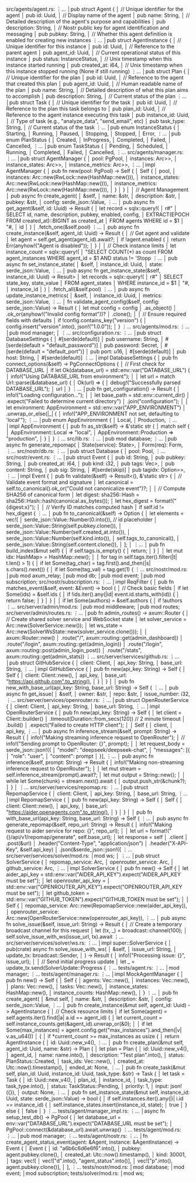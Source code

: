 src/agents/agent.rs: ⋮... │pub struct Agent { │ // Unique identifier for the agent │ pub id: Uuid, │ // Display name of the agent │ pub name: String, │ // Detailed description of the agent's purpose and capabilities │ pub description: String, │ // Nostr public key for agent identification and messaging │ pub pubkey: String, │ // Whether this agent definition is enabled for creating new instances ⋮... │pub struct AgentInstance { │ // Unique identifier for this instance │ pub id: Uuid, │ // Reference to the parent agent │ pub agent_id: Uuid, │ // Current operational status of this instance │ pub status: InstanceStatus, │ // Unix timestamp when this instance started running │ pub created_at: i64, │ // Unix timestamp when this instance stopped running (None if still running) ⋮... │pub struct Plan { │ // Unique identifier for the plan │ pub id: Uuid, │ // Reference to the agent that created this plan │ pub agent_id: Uuid, │ // Human readable name of the plan │ pub name: String, │ // Detailed description of what this plan aims to accomplish │ pub description: String, │ // Current status of the plan ⋮... │pub struct Task { │ // Unique identifier for the task │ pub id: Uuid, │ // Reference to the plan this task belongs to │ pub plan_id: Uuid, │ // Reference to the agent instance executing this task │ pub instance_id: Uuid, │ // Type of task (e.g., "analyze_data", "send_email", etc) │ pub task_type: String, │ // Current status of the task ⋮... │pub enum InstanceStatus { │ Starting, │ Running, │ Paused, │ Stopping, │ Stopped, │ Error, ⋮... │pub enum PlanStatus { │ Created, │ InProgress, │ Completed, │ Failed, │ Cancelled, ⋮... │pub enum TaskStatus { │ Pending, │ Scheduled, │ Running, │ Completed, │ Failed, │ Cancelled, ⋮... src/agents/manager.rs: ⋮... │pub struct AgentManager { │ pool: PgPool, │ instances: Arc>>, │ instance_states: Arc>>, │ instance_metrics: Arc>>, ⋮... │impl AgentManager { │ pub fn new(pool: PgPool) -> Self { │ Self { │ pool, │ instances: Arc::new(RwLock::new(HashMap::new())), │ instance_states: Arc::new(RwLock::new(HashMap::new())), │ instance_metrics: Arc::new(RwLock::new(HashMap::new())), │ } │ } │ │ // Agent Management │ pub async fn create_agent( │ &self, │ name: &str, │ description: &str, │ pubkey: &str, │ config: serde_json::Value, ⋮... │ pub async fn get_agent(&self, id: Uuid) -> Result { │ let record = sqlx::query!( │ r#" │ SELECT id, name, description, pubkey, enabled, config, │ EXTRACT(EPOCH FROM created_at)::BIGINT as created_at │ FROM agents WHERE id = $1 │ "#, │ id │ ) │ .fetch_one(&self.pool) ⋮... │ pub async fn create_instance(&self, agent_id: Uuid) -> Result { │ // Get agent and validate │ let agent = self.get_agent(agent_id).await?; │ if !agent.enabled { │ return Err(anyhow!("Agent is disabled")); │ } │ │ // Check instance limits │ let instance_count = sqlx::query!( │ "SELECT COUNT(*) as count FROM agent_instances WHERE agent_id = $1 AND status != 'Stopp ⋮... │ pub async fn set_instance_state( │ &self, │ instance_id: Uuid, │ state: serde_json::Value, ⋮... │ pub async fn get_instance_state(&self, instance_id: Uuid) -> Result> │ let records = sqlx::query!( │ r#" │ SELECT state_key, state_value │ FROM agent_states │ WHERE instance_id = $1 │ "#, │ instance_id │ ) │ .fetch_all(&self.pool) ⋮... │ pub async fn update_instance_metrics( │ &self, │ instance_id: Uuid, │ metrics: serde_json::Value, ⋮... │ fn validate_agent_config(&self, config: serde_json::Value) -> Result { │ let mut config = config │ .as_object() │ .ok_or(anyhow!("Invalid config format"))? │ .clone(); │ │ // Ensure required fields with defaults │ if !config.contains_key("version") { │ config.insert("version".into(), json!("1.0.0")); │ } ⋮... src/agents/mod.rs: ⋮... │pub mod manager; │ ⋮... src/configuration.rs: ⋮... │pub struct DatabaseSettings { │ #[serde(default)] │ pub username: String, │ #[serde(default = "default_password")] │ pub password: Secret, │ #[serde(default = "default_port")] │ pub port: u16, │ #[serde(default)] │ pub host: String, │ #[serde(default)] ⋮... │impl DatabaseSettings { │ pub fn connect_options(&self) -> PgConnectOptions { │ // First check for DATABASE_URL │ if let Ok(database_url) = std::env::var("DATABASE_URL") { │ info!("Using DATABASE_URL from environment"); │ │ let url = match Url::parse(&database_url) { │ Ok(url) => { │ debug!("Successfully parsed DATABASE_URL"); │ url │ } ⋮... │pub fn get_configuration() -> Result { │ info!("Loading configuration..."); │ │ let base_path = std::env::current_dir() │ .expect("Failed to determine current directory") │ .join("configuration"); │ │ let environment: AppEnvironment = std::env::var("APP_ENVIRONMENT") │ .unwrap_or_else(|_| { │ info!("APP_ENVIRONMENT not set, defaulting to 'local'"); ⋮... │pub enum AppEnvironment { │ Local, │ Production, ⋮... │impl AppEnvironment { │ pub fn as_str(&self) -> &'static str { │ match self { │ AppEnvironment::Local => "local", │ AppEnvironment::Production => "production", │ } │ } ⋮... src/lib.rs: ⋮... │pub mod database; ⋮... │pub async fn generate_repomap( │ State(service): State>, │ Form(req): Form, ⋮... src/nostr/db.rs: ⋮... │pub struct Database { │ pool: Pool, ⋮... src/nostr/event.rs: ⋮... │pub struct Event { │ pub id: String, │ pub pubkey: String, │ pub created_at: i64, │ pub kind: i32, │ pub tags: Vec>, │ pub content: String, │ pub sig: String, │ #[serde(skip)] │ pub tagidx: Option>>, ⋮... │impl Event { │ pub fn validate(&self) -> Result<(), &'static str> { │ // Validate event format and signature │ let canonical = self.to_canonical().ok_or("Could not canonicalize event")?; │ │ // Compute SHA256 of canonical form │ let digest: sha256::Hash = sha256::Hash::hash(canonical.as_bytes()); │ let hex_digest = format!("{digest:x}"); │ │ // Verify ID matches computed hash │ if self.id != hex_digest { ⋮... │ pub fn to_canonical(&self) -> Option { │ let elements = vec![ │ serde_json::Value::Number(0.into()), // id placeholder │ serde_json::Value::String(self.pubkey.clone()), │ serde_json::Value::Number(self.created_at.into()), │ serde_json::Value::Number(self.kind.into()), │ self.tags_to_canonical(), │ serde_json::Value::String(self.content.clone()), │ ]; │ ⋮... │ pub fn build_index(&mut self) { │ if self.tags.is_empty() { │ return; │ } │ │ let mut idx: HashMap> = HashMap::new(); │ │ for tag in self.tags.iter().filter(|t| t.len() > 1) { │ if let Some(tag_char) = tag.first().and_then(|s| s.chars().next()) { │ if let Some(tag_val) = tag.get(1) { ⋮... src/nostr/mod.rs: │pub mod axum_relay; │pub mod db; │pub mod event; │pub mod subscription; src/nostr/subscription.rs: ⋮... │impl ReqFilter { │ pub fn matches_event(&self, event: &Event) -> bool { │ // Check basic fields │ if let Some(ids) = &self.ids { │ if !ids.iter().any(|id| event.id.starts_with(id)) { │ return false; │ } │ } │ │ if let Some(authors) = &self.authors { │ if !authors ⋮... src/server/admin/mod.rs: │pub mod middleware; │pub mod routes; src/server/admin/routes.rs: ⋮... │pub fn admin_routes() -> axum::Router { │ // Create shared solver service and WebSocket state │ let solver_service = Arc::new(SolverService::new()); │ let ws_state = Arc::new(SolverWsState::new(solver_service.clone())); │ │ axum::Router::new() │ .route("/", axum::routing::get(admin_dashboard)) │ .route("/login", axum::routing::get(admin_login)) │ .route("/login", axum::routing::post(admin_login_post)) │ .route("/stats", axum::routing::get(admin_stats)) ⋮... src/server/services/github.rs: ⋮... │pub struct GitHubService { │ client: Client, │ api_key: String, │ base_url: String, ⋮... │impl GitHubService { │ pub fn new(api_key: String) -> Self { │ Self { │ client: Client::new(), │ api_key, │ base_url: "https://api.github.com".to_string(), │ } │ } │ │ pub fn new_with_base_url(api_key: String, base_url: String) -> Self { ⋮... │ pub async fn get_issue( │ &self, │ owner: &str, │ repo: &str, │ issue_number: i32, ⋮... src/server/services/openrouter.rs: ⋮... │pub struct OpenRouterService { │ client: Client, │ api_key: String, │ base_url: String, ⋮... │impl OpenRouterService { │ pub fn new(api_key: String) -> Self { │ let client = Client::builder() │ .timeout(Duration::from_secs(120)) // 2 minute timeout │ .build() │ .expect("Failed to create HTTP client"); │ │ Self { │ client, │ api_key, ⋮... │ pub async fn inference_stream(&self, prompt: String) -> Result { │ info!("Making streaming inference request to OpenRouter"); │ // info!("Sending prompt to OpenRouter: {}", prompt); │ │ let request_body = serde_json::json!({ │ "model": "deepseek/deepseek-chat", │ "messages": [{ │ "role": "user", │ "content": prompt │ }], ⋮... │ pub async fn inference(&self, prompt: String) -> Result { │ info!("Making non-streaming inference request to OpenRouter"); │ │ let mut stream = self.inference_stream(prompt).await?; │ let mut output = String::new(); │ │ while let Some(chunk) = stream.next().await { │ output.push_str(&chunk?); │ } │ ⋮... src/server/services/repomap.rs: ⋮... │pub struct RepomapService { │ client: Client, │ api_key: String, │ base_url: String, ⋮... │impl RepomapService { │ pub fn new(api_key: String) -> Self { │ Self { │ client: Client::new(), │ api_key, │ base_url: "https://aider.openagents.com".to_string(), │ } │ } │ │ pub fn with_base_url(api_key: String, base_url: String) -> Self { ⋮... │ pub async fn generate_repomap(&self, repo_url: String) -> Result { │ info!("Making request to aider service for repo: {}", repo_url); │ │ let url = format!("{}/api/v1/repomap/generate", self.base_url); │ let response = self │ .client │ .post(&url) │ .header("Content-Type", "application/json") │ .header("X-API-Key", &self.api_key) │ .json(&serde_json::json!({ ⋮... src/server/services/solver/mod.rs: │mod ws; │ ⋮... │pub struct SolverService { │ repomap_service: Arc, │ openrouter_service: Arc, │ github_service: Arc, ⋮... │impl SolverService { │ pub fn new() -> Self { │ let aider_api_key = std::env::var("AIDER_API_KEY").expect("AIDER_API_KEY must be set"); │ let openrouter_api_key = │ std::env::var("OPENROUTER_API_KEY").expect("OPENROUTER_API_KEY must be set"); │ let github_token = std::env::var("GITHUB_TOKEN").expect("GITHUB_TOKEN must be set"); │ │ Self { │ repomap_service: Arc::new(RepomapService::new(aider_api_key)), │ openrouter_service: Arc::new(OpenRouterService::new(openrouter_api_key)), ⋮... │ pub async fn solve_issue(&self, issue_url: String) -> Result { │ // Create a temporary broadcast channel for this request │ let (tx, _) = broadcast::channel(100); │ self.solve_issue_with_ws(issue_url, tx).await ⋮... src/server/services/solver/ws.rs: ⋮... │impl super::SolverService { │ pub(crate) async fn solve_issue_with_ws( │ &self, │ issue_url: String, │ update_tx: broadcast::Sender, │ ) -> Result { │ info!("Processing issue: {}", issue_url); │ │ // Send initial progress update │ let _ = update_tx.send(SolverUpdate::Progress { ⋮... tests/agent.rs: ⋮... │mod manager; ⋮... tests/agent/manager.rs: ⋮... │impl MockAgentManager { │ pub fn new() -> Self { │ Self { │ agents: Vec::new(), │ instances: Vec::new(), │ plans: Vec::new(), │ tasks: Vec::new(), │ instance_states: HashMap::new(), │ instance_counts: HashMap::new(), │ } ⋮... │ pub fn create_agent( │ &mut self, │ name: &str, │ description: &str, │ config: serde_json::Value, ⋮... │ pub fn create_instance(&mut self, agent_id: Uuid) -> AgentInstance { │ // Check resource limits │ if let Some(agent) = self.agents.iter().find(|a| a.id == agent_id) { │ let current_count = self.instance_counts.get(&agent_id).unwrap_or(&0); │ │ if let Some(max_instances) = agent.config.get("max_instances").and_then(|v| v.as_u64()) │ { │ if *current_count >= max_instances as usize { │ return AgentInstance { │ id: Uuid::new_v4(), ⋮... │ pub fn create_plan(&mut self, agent_id: Uuid, name: &str) -> Plan { │ let plan = Plan { │ id: Uuid::new_v4(), │ agent_id, │ name: name.into(), │ description: "Test plan".into(), │ status: PlanStatus::Created, │ task_ids: Vec::new(), │ created_at: Utc::now().timestamp(), │ ended_at: None, ⋮... │ pub fn create_task(&mut self, plan_id: Uuid, instance_id: Uuid, task_type: &str) -> Task { │ let task = Task { │ id: Uuid::new_v4(), │ plan_id, │ instance_id, │ task_type: task_type.into(), │ status: TaskStatus::Pending, │ priority: 1, │ input: json!({}), │ output: None, ⋮... │ pub fn set_instance_state(&mut self, instance_id: Uuid, state: serde_json::Value) -> bool { │ if self.instances.iter().any(|i| i.id == instance_id) { │ self.instance_states.insert(instance_id, state); │ true │ } else { │ false │ } ⋮... tests/agent/manager_impl.rs: ⋮... │async fn setup_test_db() -> PgPool { │ let database_url = env::var("DATABASE_URL").expect("DATABASE_URL must be set"); │ PgPool::connect(&database_url).await.unwrap() ⋮... tests/agent/mod.rs: ⋮... │pub mod manager; ⋮... tests/agent/nostr.rs: ⋮... │fn create_agent_status_event(agent: &Agent, instance: &AgentInstance) -> Event { │ Event { │ id: "a6b6c6d6e6f6".into(), │ pubkey: agent.pubkey.clone(), │ created_at: Utc::now().timestamp(), │ kind: 30001, │ tags: vec![ │ vec!["d".into(), "agent_status".into()], │ vec!["p".into(), agent.pubkey.clone()], │ ], ⋮... tests/nostr/mod.rs: │mod database; │mod event; │mod subscription; tests/solver/mod.rs: │mod ws;
